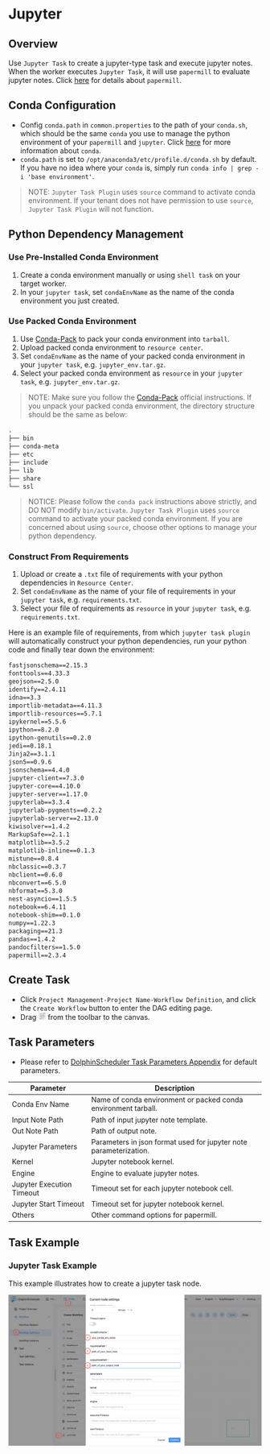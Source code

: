 # Jupyter

## Overview

Use `Jupyter Task` to create a jupyter-type task and execute jupyter notes. When the worker executes `Jupyter Task`,
it will use `papermill` to evaluate jupyter notes. Click [here](https://papermill.readthedocs.io/en/latest/) for details about `papermill`.

## Conda Configuration

- Config `conda.path` in `common.properties` to the path of your `conda.sh`, which should be the same `conda` you use to manage the python environment of your `papermill` and `jupyter`.
  Click [here](https://docs.conda.io/en/latest/) for more information about `conda`.
- `conda.path` is set to `/opt/anaconda3/etc/profile.d/conda.sh` by default. If you have no idea where your `conda` is, simply run `conda info | grep -i 'base environment'`.

> NOTE: `Jupyter Task Plugin` uses `source` command to activate conda environment.
> If your tenant does not have permission to use `source`, `Jupyter Task Plugin` will not function.

## Python Dependency Management

### Use Pre-Installed Conda Environment

1. Create a conda environment manually or using `shell task` on your target worker.
2. In your `jupyter task`, set `condaEnvName` as the name of the conda environment you just created.

### Use Packed Conda Environment

1. Use [Conda-Pack](https://conda.github.io/conda-pack/) to pack your conda environment into `tarball`.
2. Upload packed conda environment to `resource center`.
3. Set `condaEnvName` as the name of your packed conda environment in your `jupyter task`, e.g. `jupyter_env.tar.gz`.
4. Select your packed conda environment as `resource` in your `jupyter task`, e.g. `jupyter_env.tar.gz`.

> NOTE: Make sure you follow the [Conda-Pack](https://conda.github.io/conda-pack/) official instructions.
> If you unpack your packed conda environment, the directory structure should be the same as below:

```
.
├── bin
├── conda-meta
├── etc
├── include
├── lib
├── share
└── ssl
```

> NOTICE: Please follow the `conda pack` instructions above strictly, and DO NOT modify `bin/activate`.
> `Jupyter Task Plugin` uses `source` command to activate your packed conda environment.
> If you are concerned about using `source`, choose other options to manage your python dependency.

### Construct From Requirements

1. Upload or create a `.txt` file of requirements with your python dependencies in `Resource Center`.
2. Set `condaEnvName` as the name of your file of requirements in your `jupyter task`, e.g. `requirements.txt`.
3. Select your file of requirements as `resource` in your `jupyter task`, e.g. `requirements.txt`.

Here is an example file of requirements, from which `jupyter task plugin` will automatically
construct your python dependencies, run your python code and finally tear down the environment:

```text
fastjsonschema==2.15.3
fonttools==4.33.3
geojson==2.5.0
identify==2.4.11
idna==3.3
importlib-metadata==4.11.3
importlib-resources==5.7.1
ipykernel==5.5.6
ipython==8.2.0
ipython-genutils==0.2.0
jedi==0.18.1
Jinja2==3.1.1
json5==0.9.6
jsonschema==4.4.0
jupyter-client==7.3.0
jupyter-core==4.10.0
jupyter-server==1.17.0
jupyterlab==3.3.4
jupyterlab-pygments==0.2.2
jupyterlab-server==2.13.0
kiwisolver==1.4.2
MarkupSafe==2.1.1
matplotlib==3.5.2
matplotlib-inline==0.1.3
mistune==0.8.4
nbclassic==0.3.7
nbclient==0.6.0
nbconvert==6.5.0
nbformat==5.3.0
nest-asyncio==1.5.5
notebook==6.4.11
notebook-shim==0.1.0
numpy==1.22.3
packaging==21.3
pandas==1.4.2
pandocfilters==1.5.0
papermill==2.3.4
```

## Create Task

- Click `Project Management-Project Name-Workflow Definition`, and click the `Create Workflow` button to enter the DAG editing page.
- Drag <img src="../../../../img/tasks/icons/jupyter.png" width="15"/> from the toolbar to the canvas.

## Task Parameters

- Please refer to [DolphinScheduler Task Parameters Appendix](appendix.md#default-task-parameters) for default parameters.

|       **Parameter**       |                          **Description**                          |
|---------------------------|-------------------------------------------------------------------|
| Conda Env Name            | Name of conda environment or packed conda environment tarball.    |
| Input Note Path           | Path of input jupyter note template.                              |
| Out Note Path             | Path of output note.                                              |
| Jupyter Parameters        | Parameters in json format used for jupyter note parameterization. |
| Kernel                    | Jupyter notebook kernel.                                          |
| Engine                    | Engine to evaluate jupyter notes.                                 |
| Jupyter Execution Timeout | Timeout set for each jupyter notebook cell.                       |
| Jupyter Start Timeout     | Timeout set for jupyter notebook kernel.                          |
| Others                    | Other command options for papermill.                              |

## Task Example

### Jupyter Task Example

This example illustrates how to create a jupyter task node.

![demo-jupyter-simple](../../../../img/tasks/demo/jupyter.png)
